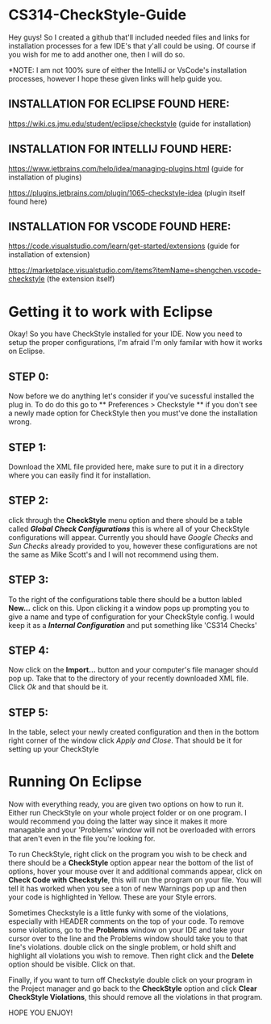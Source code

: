 # CS314-CheckStyle-Guide

Hey guys! So I created a github that'll included needed files and links for installation processes for a few IDE's that y'all could be using.
Of course if you wish for me to add another one, then I will do so. 

*NOTE: I am not 100% sure of either the IntelliJ or VsCode's installation processes, however I hope these given links will help guide you.

## INSTALLATION FOR ECLIPSE FOUND HERE:
https://wiki.cs.jmu.edu/student/eclipse/checkstyle (guide for installation)

## INSTALLATION FOR INTELLIJ FOUND HERE:
https://www.jetbrains.com/help/idea/managing-plugins.html (guide for installation of plugins)

https://plugins.jetbrains.com/plugin/1065-checkstyle-idea (plugin itself found here)

## INSTALLATION FOR VSCODE FOUND HERE:
https://code.visualstudio.com/learn/get-started/extensions (guide for installation of extension)

https://marketplace.visualstudio.com/items?itemName=shengchen.vscode-checkstyle (the extension itself)

# Getting it to work with Eclipse

Okay! So you have CheckStyle installed for your IDE. Now you need to setup the proper configurations, I'm afraid I'm only familar 
with how it works on Eclipse. 

## STEP 0: 
Now before we do anything let's consider if you've sucessful installed the plug in. To do do this go to 
** Preferences > Checkstyle ** if you don't see a newly made option for CheckStyle then you must've done the installation wrong. 

## STEP 1: 
Download the XML file provided here, make sure to put it in a directory where you can easily find it for installation. 

## STEP 2: 
click through the **CheckStyle** menu option and there should be a table called ***Global Check Configurations*** 
this is where all of your CheckStyle configurations will appear. Currently you should have *Google Checks* and *Sun Checks* already provided 
to you, however these configurations are not the same as Mike Scott's and I will not recommend using them.

## STEP 3: 
To the right of the configurations table there should be a button labled **New...** click on this. Upon clicking it a window pops up prompting 
you to give a name and type of configuration for your CheckStyle config. I would keep it as a ***Internal Configuration*** and put something like 
'CS314 Checks' 

## STEP 4: 
Now click on the **Import...** button and your computer's file manager should pop up. Take that to the directory of your recently downloaded XML file. 
Click *Ok* and that should be it. 

## STEP 5:
In the table, select your newly created configuration and then in the bottom right corner of the window click *Apply and Close*. That should be it for 
setting up your CheckStyle

# Running On Eclipse 
Now with everything ready, you are given two options on how to run it. Either run CheckStyle on your whole project folder or on one program. I would 
recommend you doing the latter way since it makes it more managable and your 'Problems' window will not be overloaded with errors that aren't even in the 
file you're looking for. 

To run CheckStyle, right click on the program you wish to be check and there should be a **CheckStyle** option appear near the bottom of the list of options, hover your mouse over it and additional commands appear, click on **Check Code with Checkstyle**, this will run the program on your file. 
You will tell it has worked when you see a ton of new Warnings pop up and then your code is highlighted in Yellow. These are your Style errors. 

Sometimes Checkstyle is a little funky with some of the violations, especially with HEADER comments on the top of your code. To remove some violations, 
go to the **Problems** window on your IDE and take your cursor over to the line and the Problems window should take you to that line's violations. 
double click on the single problem, or hold shift and highlight all violations you wish to remove. Then right click and the **Delete** option should be visible. Click on that. 

Finally, if you want to turn off Checkstyle double click on your program in the Project manager and go back to the **CheckStyle** option and click 
**Clear CheckStyle Violations**, this should remove all the violations in that program. 

HOPE YOU ENJOY!

